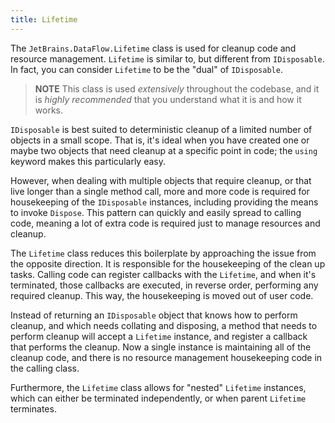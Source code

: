 ```yaml
---
title: Lifetime
---
```


The `JetBrains.DataFlow.Lifetime` class is used for cleanup code and resource management. `Lifetime` is similar to, but different from `IDisposable`. In fact, you can consider `Lifetime` to be the "dual" of `IDisposable`.

> **NOTE** This class is used *extensively* throughout the codebase, and it is *highly recommended* that you understand what it is and how it works.

`IDisposable` is best suited to deterministic cleanup of a limited number of objects in a small scope. That is, it's ideal when you have created one or maybe two objects that need cleanup at a specific point in code; the `using` keyword makes this particularly easy.

However, when dealing with multiple objects that require cleanup, or that live longer than a single method call, more and more code is required for housekeeping of the `IDisposable` instances, including providing the means to invoke `Dispose`. This pattern can quickly and easily spread to calling code, meaning a lot of extra code is required just to manage resources and cleanup.

The `Lifetime` class reduces this boilerplate by approaching the issue from the opposite direction. It is responsible for the housekeeping of the clean up tasks. Calling code can register callbacks with the `Lifetime`, and when it's terminated, those callbacks are executed, in reverse order, performing any required cleanup. This way, the housekeeping is moved out of user code.

Instead of returning an `IDisposable` object that knows how to perform cleanup, and which needs collating and disposing, a method that needs to perform cleanup will accept a `Lifetime` instance, and register a callback that performs the cleanup. Now a single instance is maintaining all of the cleanup code, and there is no resource management housekeeping code in the calling class.

Furthermore, the `Lifetime` class allows for "nested" `Lifetime` instances, which can either be terminated independently, or when parent `Lifetime` terminates.


